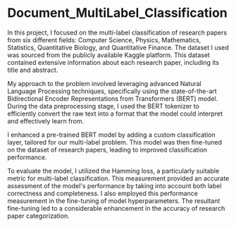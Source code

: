 # Document_MultiLabel_Classification
In this project, I focused on the multi-label classification of research papers from six different fields: Computer Science, Physics, Mathematics, Statistics, Quantitative Biology, and Quantitative Finance. The dataset I used was sourced from the publicly available Kaggle platform. This dataset contained extensive information about each research paper, including its title and abstract.

My approach to the problem involved leveraging advanced Natural Language Processing techniques, specifically using the state-of-the-art Bidirectional Encoder Representations from Transformers (BERT) model. During the data preprocessing stage, I used the BERT tokenizer to efficiently convert the raw text into a format that the model could interpret and effectively learn from.

I enhanced a pre-trained BERT model by adding a custom classification layer, tailored for our multi-label problem. This model was then fine-tuned on the dataset of research papers, leading to improved classification performance.

To evaluate the model, I utilized the Hamming loss, a particularly suitable metric for multi-label classification. This measurement provided an accurate assessment of the model's performance by taking into account both label correctness and completeness. I also employed this performance measurement in the fine-tuning of model hyperparameters. The resultant fine-tuning led to a considerable enhancement in the accuracy of research paper categorization.
